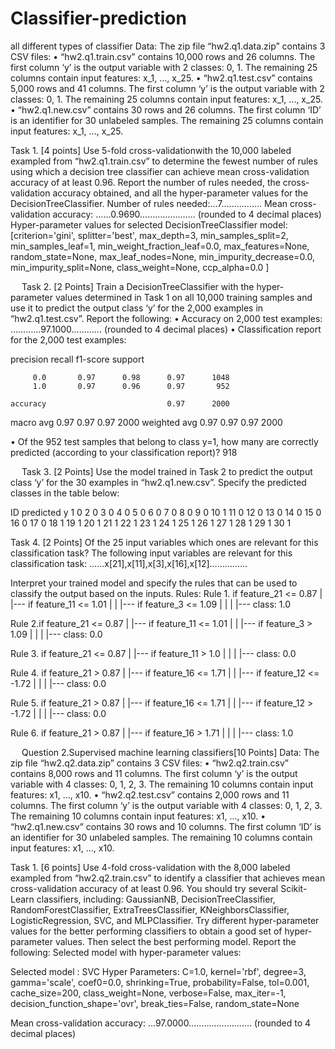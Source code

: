 # Classifier-prediction
all different types of classifier 
Data: The zip file “hw2.q1.data.zip” contains 3 CSV files: 
•	“hw2.q1.train.csv” contains 10,000 rows and 26 columns. The first column ‘y’ is the output variable with 2 classes: 0, 1. The remaining 25 columns contain input features: x_1, …, x_25. 
•	“hw2.q1.test.csv” contains 5,000 rows and 41 columns. The first column ‘y’ is the output variable with 2 classes: 0, 1. The remaining 25 columns contain input features: x_1, …, x_25.
•	“hw2.q1.new.csv” contains 30 rows and 26 columns. The first column ‘ID’ is an identifier for 30 unlabeled samples. The remaining 25 columns contain input features: x_1, …, x_25.

Task 1. [4 points]
Use 5-fold cross-validationwith the 10,000 labeled exampled from “hw2.q1.train.csv” to determine the fewest number of rules using which a decision tree classifier can achieve mean cross-validation accuracy of at least 0.96.  Report the number of rules needed, the cross-validation accuracy obtained, and all the hyper-parameter values for the DecisionTreeClassifier.
Number of rules needed:…7…………….
Mean cross-validation accuracy: ……0.9690…………………. (rounded to 4 decimal places)
Hyper-parameter values for selected DecisionTreeClassifier model:
[criterion='gini',
    splitter='best',
max_depth=3,
min_samples_split=2,
min_samples_leaf=1,
min_weight_fraction_leaf=0.0,
max_features=None,
random_state=None,
max_leaf_nodes=None,
min_impurity_decrease=0.0,
min_impurity_split=None,
class_weight=None,
ccp_alpha=0.0 ]



 
Task 2. [2 Points]
Train a DecisionTreeClassifier with the hyper-parameter values determined in Task 1 on all 10,000 training samples and use it to predict the output class ‘y’ for the 2,000 examples in “hw2.q1.test.csv”. Report the following:
•	Accuracy on 2,000 test examples: …………97.1000…………  (rounded to 4 decimal places)
•	Classification report for the 2,000 test examples:

precision    recall  f1-score   support

         0.0       0.97      0.98      0.97      1048
         1.0       0.97      0.96      0.97       952

    accuracy                           0.97      2000
   macro avg       0.97      0.97      0.97      2000
weighted avg       0.97      0.97      0.97      2000











•	Of the 952 test samples that belong to class y=1, how many are correctly predicted (according to your classification report)?     918

 
Task 3. [2 Points]
Use the model trained in Task 2 to predict the output class ‘y’ for the 30 examples in “hw2.q1.new.csv”. Specify the predicted classes in the table below:

ID	predicted y
1	 0
2	 0
3	 0
4	 0
5	 0
6	 0
7	 0
8	 0
9	 0
10	 1
11	 0
12	 0
13	 0
14	 0
15	 0
16	 0
17	 0
18	 1
19	 1
20	 1
21	 1
22	 1
23	 1
24	 1
25	 1
26	 1
27	 1
28	 1
29	 1
30	 1
 
Task 4. [2 Points]
Of the 25 input variables which ones are relevant for this classification task?
The following input variables are relevant for this classification task: ……x[21],x[11],x[3],x[16],x[12]……………

Interpret your trained model and specify the rules that can be used to classify the output based on the inputs.
Rules:
Rule 1. if feature_21 <= 0.87
|   |---   if feature_11 <= 1.01
|   |   |--- if feature_3 <= 1.09
|   |   |   |--- class: 1.0

Rule 2.if feature_21 <= 0.87
|   |---   if feature_11 <= 1.01
|   |   |--- if feature_3 > 1.09
|   |   |   |--- class: 0.0

Rule 3.  if feature_21 <= 0.87
|   |---   if feature_11 > 1.0
|   |   |   |--- class: 0.0

Rule 4.  if feature_21 >  0.87
|   |---   if feature_16 <= 1.71
|   |   |--- if feature_12 <= -1.72
|   |   |   |--- class: 0.0

Rule 5.   if feature_21 >  0.87
|   |---   if feature_16 <= 1.71
|   |   |--- if feature_12 > -1.72
|   |   |   |--- class: 0.0

Rule 6.  if feature_21 >  0.87
|   |---   if feature_16 > 1.71
|   |   |   |--- class: 1.0



 
Question 2.Supervised machine learning classifiers[10 Points]
Data: The zip file “hw2.q2.data.zip” contains 3 CSV files: 
•	“hw2.q2.train.csv” contains 8,000 rows and 11 columns. The first column ‘y’ is the output variable with 4 classes: 0, 1, 2, 3. The remaining 10 columns contain input features: x1, …, x10. 
•	“hw2.q2.test.csv” contains 2,000 rows and 11 columns. The first column ‘y’ is the output variable with 4 classes: 0, 1, 2, 3. The remaining 10 columns contain input features: x1, …, x10.
•	“hw2.q1.new.csv” contains 30 rows and 10 columns. The first column ‘ID’ is an identifier for 30 unlabeled samples. The remaining 10 columns contain input features: x1, …, x10.

Task 1. [6 points]
Use 4-fold cross-validation with the 8,000 labeled exampled from “hw2.q2.train.csv” to identify a classifier that achieves mean cross-validation accuracy of at least 0.96.  You should try several Scikit-Learn classifiers, including: GaussianNB, DecisionTreeClassifier, RandomForestClassifier, ExtraTreesClassifier, KNeighborsClassifier, LogisticRegression, SVC, and MLPClassifier. Try different hyper-parameter values for the better performing classifiers to obtain a good set of hyper-parameter values. Then select the best performing model. Report the following:
Selected model with hyper-parameter values: 

Selected model : SVC
Hyper Parameters:
C=1.0,
    kernel='rbf',
    degree=3,
    gamma='scale',
    coef0=0.0,
    shrinking=True,
    probability=False,
tol=0.001,
cache_size=200,
class_weight=None,
    verbose=False,
max_iter=-1,
decision_function_shape='ovr',
break_ties=False,
random_state=None





Mean cross-validation accuracy: …97.0000……………………. (rounded to 4 decimal places)

 
